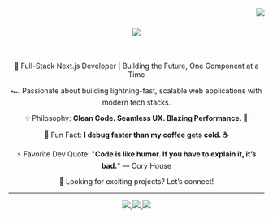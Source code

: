 <img align="right" src="https://visitor-badge.laobi.icu/badge?page_id=daniyalahmed21.daniyalahmed21" />

<h1 align="center">
    <img src="https://readme-typing-svg.herokuapp.com/?font=Righteous&size=35&center=true&vCenter=true&width=500&height=70&duration=4000&lines=Hi+There!+👋;+I'm+Daniyal!;" />
</h1>

<br/>

<div align="center">

🚀 Full-Stack Next.js Developer | Building the Future, One Component at a Time  

🏎️ Passionate about building lightning-fast, scalable web applications with modern tech stacks.  

💡 Philosophy: **Clean Code. Seamless UX. Blazing Performance. 🚀**  

🎯 Fun Fact: **I debug faster than my coffee gets cold. ☕**  

⚡ Favorite Dev Quote: "**Code is like humor. If you have to explain it, it’s bad.**" — Cory House  

👀 Looking for exciting projects? Let’s connect!  

</div>

<hr/>

<div align="center"> 
  <a href="da9033431@gmail.com">
    <img src="https://img.shields.io/badge/Gmail-333333?style=for-the-badge&logo=gmail&logoColor=red" />
  </a>
  <a href="" target="_blank">
    <img src="https://img.shields.io/badge/LinkedIn-0077B5?style=for-the-badge&logo=linkedin&logoColor=white" target="_blank" />
  </a>
  <a href="" target="_blank">
     <img src="https://img.shields.io/badge/Portfolio-FF5722?style=for-the-badge&logo=todoist&logoColor=white" target="_blank" /> <!-- sqlite, safari, google-chrome are other good icon options -->
  </a>
</div>


